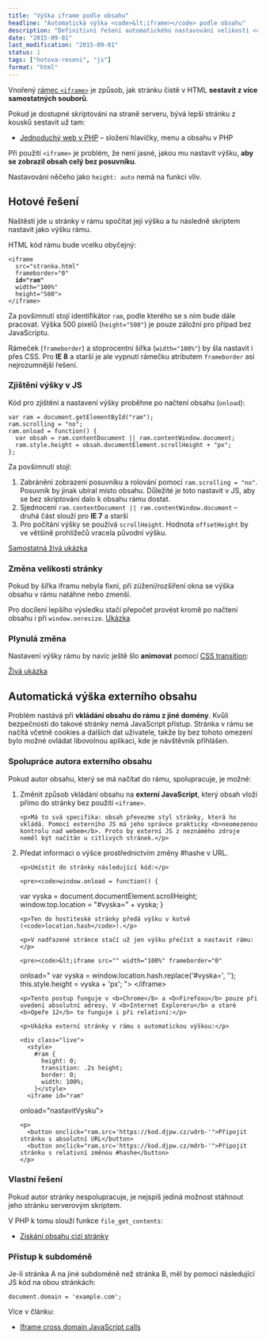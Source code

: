```yaml
---
title: "Výška iframe podle obsahu"
headline: "Automatická výška <code>&lt;iframe></code> podle obsahu"
description: "Definitivní řešení automatického nastavování velikosti <code>&lt;iframe></code> podle výšky obsahu."
date: "2015-09-01"
last_modification: "2015-09-01"
status: 1
tags: ["hotova-reseni", "js"]
format: "html"
---
```


<p>Vnořený <a href="/ramy#iframe">rámec <code>&lt;iframe></code></a> je způsob, jak stránku čistě v HTML <b>sestavit z více samostatných souborů</b>.</p>

<p>Pokud je dostupné skriptování na straně serveru, bývá lepší stránku z kousků sestavit už tam:</p>

<div class="internal-content">
  <ul>
    <li><a href="/include">Jednoduchý web v PHP</a> – složení hlavičky, menu a obsahu v PHP</li>
  </ul>
</div>

<p>Při použití <code>&lt;iframe></code> je problém, že není jasné, jakou mu nastavit výšku, <b>aby se zobrazil obsah celý bez posuvníku</b>.</p>

<p>Nastavování něčeho jako <code>height: auto</code> nemá na funkci vliv.</p>


<h2 id="reseni">Hotové řešení</h2>

<p>Naštěstí jde u stránky v rámu spočítat její výšku a tu následně skriptem nastavit jako výšku rámu.</p>

<p>HTML kód rámu bude vcelku obyčejný:</p>

<pre><code>&lt;iframe 
  src="stranka.html" 
  frameborder="0" 
  <b>id="ram"</b> 
  width="100%" 
  height="500">
&lt;/iframe></code></pre>








<p>Za povšimnutí stojí identifikátor <code>ram</code>, podle kterého se s ním bude dále pracovat. Výška 500 pixelů (<code>height="500"</code>) je pouze záložní pro případ bez JavaScriptu.</p>

<p>Rámeček (<code>frameborder</code>) a stoprocentní šířka (<code>width="100%"</code>) by šla nastavit i přes CSS. Pro <b>IE 8</b> a starší je ale vypnutí rámečku atributem <code>frameborder</code> asi nejrozumnější řešení.</p>




<h3 id="zjisteni">Zjištění výšky v JS</h3>

<p>Kód pro zjištění a nastavení výšky proběhne po načtení obsahu (<code>onload</code>):</p>

<pre><code>var ram = document.getElementById("ram");
ram.scrolling = "no";
ram.onload = function() {
  var obsah = ram.contentDocument || ram.contentWindow.document;
  ram.style.height = obsah.documentElement.scrollHeight + "px";
};</code></pre>




<p>Za povšimnutí stojí:</p>

<ol>
  <li>Zabránění zobrazení posuvníku a rolování pomocí <code>ram.scrolling = "no"</code>. Posuvník by jinak ubíral místo obsahu. Důležité je toto nastavit v JS, aby se bez skriptování dalo k obsahu rámu dostat.</li>
  
  <li>Sjednocení <code>ram.contentDocument || ram.contentWindow.document</code> – druhá část slouží pro <b>IE 7</b> a starší</li>
  
  <li>Pro počítání výšky se používá <code>scrollHeight</code>. Hodnota <code>offsetHeight</code> by ve většině prohlížečů vracela původní výšku.</li>
</ol>


<div class="external-content">
  <p><a href="https://kod.djpw.cz/fupb">Samostatná živá ukázka</a></p>
</div>


<h3 id="resize">Změna velikosti stránky</h3>

<p>Pokud by šířka iframu nebyla fixní, při zúžení/rozšíření okna se výška obsahu v rámu natáhne nebo zmenší.</p>

<p>Pro docílení lepšího výsledku stačí přepočet provést kromě po načtení obsahu i při <code>window.onresize</code>. <a href="https://kod.djpw.cz/gupb">Ukázka</a></p>


<h3 id="animace">Plynulá změna</h3>

<p>Nastavení výšky rámu by navíc ještě šlo <b>animovat</b> pomocí <a href="/transition">CSS transition</a>:</p>

<p><a href="https://kod.djpw.cz/dupb">Živá ukázka</a></p>





<h2 id="externi">Automatická výška externího obsahu</h2>

<p>Problém nastává při <b>vkládání obsahu do rámu z jiné domény</b>. Kvůli bezpečnosti do takové stránky nemá JavaScript přístup. Stránka v rámu se načítá včetně cookies a dalších dat uživatele, takže by bez tohoto omezení bylo možné ovládat libovolnou aplikaci, kde je návštěvník přihlášen.</p>



<h3 id="spoluprace">Spolupráce autora externího obsahu</h3>

<p>Pokud autor obsahu, který se má načítat do rámu, spolupracuje, je možné:</p>

<ol>
  <li>
    <p>Změnit způsob vkládání obsahu na <b>externí JavaScript</b>, který obsah vloží přímo do stránky bez použití <code>&lt;iframe></code>.</p>
    
    <p>Má to svá specifika: obsah převezme styl stránky, která ho vkládá. Pomocí externího JS má jeho správce prakticky <b>neomezenou kontrolu nad webem</b>. Proto by externí JS z neznámého zdroje neměl být načítán u citlivých stránek.</p>    
  </li>
  
  <li>
    <p>Předat informaci o výšce prostřednictvím změny #hashe v URL.</p>
    
    <p>Umístit do stránky následující kód:</p>
    
    <pre><code>window.onload = function() {
  var vyska = document.documentElement.scrollHeight;
  window.top.location = "#vyska=" + vyska;
}</code></pre>
    
    <p>Ten do hostiteské stránky předá výšku v kotvě (<code>location.hash</code>).</p>
    
    <p>V nadřazené stránce stačí už jen výšku přečíst a nastavit rámu:</p>
    
    <pre><code>&lt;iframe src="" width="100%" frameborder="0"
  onload="
    var vyska = window.location.hash.replace('#vyska=', '');
    this.style.height = vyska + 'px';
">
&lt;/iframe></code></pre>
    
    <p>Tento postup funguje v <b>Chrome</b> a <b>Firefoxu</b> pouze při uvedení absolutní adresy. V <b>Internet Exploreru</b> a staré <b>Opeře 12</b> to funguje i při relativní:</p>
    
    <p>Ukázka externí stránky v rámu s automatickou výškou:</p>
    
    <div class="live">
      <style>
        #ram {
          height: 0; 
          transition: .2s height;
          border: 0;
          width: 100%;
        }</style>
      <iframe id="ram"
  onload="nastavitVysku">
</iframe>
      <script>
        function nastavitVysku() {
          var vyska = window.location.hash.replace('#vyska=', '');
          if (vyska) {
            ram.style.height = vyska + 'px';
          }          
        }
        window.onhashchange = nastavitVysku;          
      </script>
</div>

        
    
    <p>
      <button onclick="ram.src='https://kod.djpw.cz/udrb-'">Připojit stránku s absolutní URL</button>
      <button onclick="ram.src='https://kod.djpw.cz/mdrb-'">Připojit stránku s relativní změnou #hashe</button>
    </p>

  </li>
</ol>














<h3 id="bez-spoluprace">Vlastní řešení</h3>

<p>Pokud autor stránky nespolupracuje, je nejspíš jediná možnost stáhnout jeho stránku serverovým skriptem.</p>

<p>V PHP k tomu slouží funkce <code>file_get_contents</code>:</p>

<div class="internal-content">
  <ul>
    <li><a href="/stazeni-stranky">Získání obsahu cizí stránky</a></li>
  </ul>
</div>


<h3 id="subdomeny">Přístup k subdoméně</h3>

<p>Je-li stránka A na jiné subdoméně než stránka B, měl by pomoci následující JS kód na obou stránkách:</p>

<pre><code>document.domain = 'example.com';</code></pre>

<p>Více v článku:</p>

<div class="external-content">
  <ul>
    <li><a href="http://madskristensen.net/post/iframe-cross-domain-javascript-calls">Iframe cross domain JavaScript calls</a></li>
  </ul>
</div>